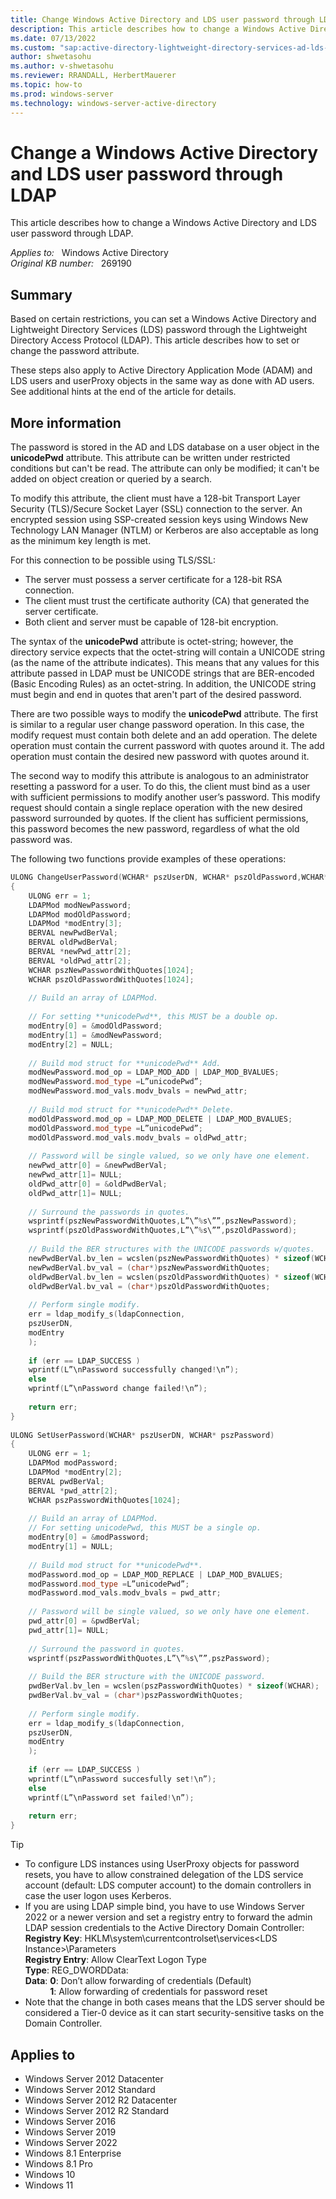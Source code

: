 ```yaml
---
title: Change Windows Active Directory and LDS user password through LDAP
description: This article describes how to change a Windows Active Directory and LDS user password through LDAP.
ms.date: 07/13/2022
ms.custom: "sap:active-directory-lightweight-directory-services-ad-lds-and-active-directory-application-mode-adam, csstroubleshoot"
author: shwetasohu
ms.author: v-shwetasohu
ms.reviewer: RRANDALL, HerbertMauerer
ms.topic: how-to
ms.prod: windows-server
ms.technology: windows-server-active-directory
---
```

# Change a Windows Active Directory and LDS user password through LDAP

This article describes how to change a Windows Active Directory and LDS user password through LDAP.

_Applies to:_ &nbsp; Windows Active Directory  
_Original KB number:_ &nbsp; 269190

## Summary

Based on certain restrictions, you can set a Windows Active Directory and Lightweight Directory Services (LDS) password through the Lightweight Directory Access Protocol (LDAP). This article describes how to set or change the password attribute.

These steps also apply to Active Directory Application Mode (ADAM) and LDS users and userProxy objects in the same way as done with AD users. See additional hints at the end of the article for details.

## More information

The password is stored in the AD and LDS database on a user object in the **unicodePwd** attribute. This attribute can be written under restricted conditions but can't be read. The attribute can only be modified; it can't be added on object creation or queried by a search.

To modify this attribute, the client must have a 128-bit Transport Layer Security (TLS)/Secure Socket Layer (SSL) connection to the server. An encrypted session using SSP-created session keys using Windows New Technology LAN Manager (NTLM) or Kerberos are also acceptable as long as the minimum key length is met.

For this connection to be possible using TLS/SSL:

- The server must possess a server certificate for a 128-bit RSA connection.
- The client must trust the certificate authority (CA) that generated the server certificate.
- Both client and server must be capable of 128-bit encryption.

The syntax of the **unicodePwd** attribute is octet-string; however, the directory service expects that the octet-string will contain a UNICODE string (as the name of the attribute indicates). This means that any values for this attribute passed in LDAP must be UNICODE strings that are BER-encoded (Basic Encoding Rules) as an octet-string. In addition, the UNICODE string must begin and end in quotes that aren't part of the desired password.

There are two possible ways to modify the **unicodePwd** attribute. The first is similar to a regular user change password operation. In this case, the modify request must contain both delete and an add operation. The delete operation must contain the current password with quotes around it. The add operation must contain the desired new password with quotes around it.

The second way to modify this attribute is analogous to an administrator resetting a password for a user. To do this, the client must bind as a user with sufficient permissions to modify another user’s password. This modify request should contain a single replace operation with the new desired password surrounded by quotes. If the client has sufficient permissions, this password becomes the new password, regardless of what the old password was.

The following two functions provide examples of these operations:

```cpp
ULONG ChangeUserPassword(WCHAR* pszUserDN, WCHAR* pszOldPassword,WCHAR* pszNewPassword)
{
    ULONG err = 1;
    LDAPMod modNewPassword;
    LDAPMod modOldPassword;
    LDAPMod *modEntry[3];
    BERVAL newPwdBerVal;
    BERVAL oldPwdBerVal;
    BERVAL *newPwd_attr[2];
    BERVAL *oldPwd_attr[2];
    WCHAR pszNewPasswordWithQuotes[1024];
    WCHAR pszOldPasswordWithQuotes[1024];
    
    // Build an array of LDAPMod.
    
    // For setting **unicodePwd**, this MUST be a double op.
    modEntry[0] = &modOldPassword;
    modEntry[1] = &modNewPassword;
    modEntry[2] = NULL;
    
    // Build mod struct for **unicodePwd** Add.
    modNewPassword.mod_op = LDAP_MOD_ADD | LDAP_MOD_BVALUES;
    modNewPassword.mod_type =L”unicodePwd”;
    modNewPassword.mod_vals.modv_bvals = newPwd_attr;
    
    // Build mod struct for **unicodePwd** Delete.
    modOldPassword.mod_op = LDAP_MOD_DELETE | LDAP_MOD_BVALUES;
    modOldPassword.mod_type =L”unicodePwd”;
    modOldPassword.mod_vals.modv_bvals = oldPwd_attr;
    
    // Password will be single valued, so we only have one element.
    newPwd_attr[0] = &newPwdBerVal;
    newPwd_attr[1]= NULL;
    oldPwd_attr[0] = &oldPwdBerVal;
    oldPwd_attr[1]= NULL;
    
    // Surround the passwords in quotes.
    wsprintf(pszNewPasswordWithQuotes,L”\”%s\””,pszNewPassword);
    wsprintf(pszOldPasswordWithQuotes,L”\”%s\””,pszOldPassword);
    
    // Build the BER structures with the UNICODE passwords w/quotes.
    newPwdBerVal.bv_len = wcslen(pszNewPasswordWithQuotes) * sizeof(WCHAR);
    newPwdBerVal.bv_val = (char*)pszNewPasswordWithQuotes;
    oldPwdBerVal.bv_len = wcslen(pszOldPasswordWithQuotes) * sizeof(WCHAR);
    oldPwdBerVal.bv_val = (char*)pszOldPasswordWithQuotes;
    
    // Perform single modify.
    err = ldap_modify_s(ldapConnection,
    pszUserDN,
    modEntry
    );
    
    if (err == LDAP_SUCCESS )
    wprintf(L”\nPassword successfully changed!\n”);
    else
    wprintf(L”\nPassword change failed!\n”);
    
    return err;
}
    
ULONG SetUserPassword(WCHAR* pszUserDN, WCHAR* pszPassword)
{
    ULONG err = 1;
    LDAPMod modPassword;
    LDAPMod *modEntry[2];
    BERVAL pwdBerVal;
    BERVAL *pwd_attr[2];
    WCHAR pszPasswordWithQuotes[1024];
    
    // Build an array of LDAPMod.
    // For setting unicodePwd, this MUST be a single op.
    modEntry[0] = &modPassword;
    modEntry[1] = NULL;
    
    // Build mod struct for **unicodePwd**. 
    modPassword.mod_op = LDAP_MOD_REPLACE | LDAP_MOD_BVALUES;
    modPassword.mod_type =L”unicodePwd”;
    modPassword.mod_vals.modv_bvals = pwd_attr;
    
    // Password will be single valued, so we only have one element.
    pwd_attr[0] = &pwdBerVal;
    pwd_attr[1]= NULL;
    
    // Surround the password in quotes.
    wsprintf(pszPasswordWithQuotes,L”\”%s\””,pszPassword);
    
    // Build the BER structure with the UNICODE password.
    pwdBerVal.bv_len = wcslen(pszPasswordWithQuotes) * sizeof(WCHAR);
    pwdBerVal.bv_val = (char*)pszPasswordWithQuotes;
    
    // Perform single modify.
    err = ldap_modify_s(ldapConnection,
    pszUserDN,
    modEntry
    );
    
    if (err == LDAP_SUCCESS )
    wprintf(L”\nPassword succesfully set!\n”);
    else
    wprintf(L”\nPassword set failed!\n”);
    
    return err;
}
```
> [!Tip]
> - To configure LDS instances using UserProxy objects for password resets, you have to allow constrained delegation of the LDS service account (default: LDS computer account) to the domain controllers in case the user logon uses Kerberos.
> - If you are using LDAP simple bind, you have to use Windows Server 2022 or a newer version and set a registry entry to forward the admin LDAP session credentials to the Active Directory Domain Controller:\
**Registry Key**: HKLM\system\currentcontrolset\services\<LDS Instance>\Parameters\
**Registry Entry**: Allow ClearText Logon Type\
**Type**: REG_DWORDData:\
**Data**: **0**: Don’t allow forwarding of credentials (Default)\
&nbsp;&nbsp;&nbsp;&nbsp;&nbsp;&nbsp;&nbsp;&nbsp;&nbsp; **1**: Allow  forwarding of credentials for password reset
> - Note that the change in both cases means that the LDS server should be considered a Tier-0 device as it can start security-sensitive tasks on the Domain Controller.

## Applies to

- Windows Server 2012 Datacenter
- Windows Server 2012 Standard
- Windows Server 2012 R2 Datacenter
- Windows Server 2012 R2 Standard
- Windows Server 2016
- Windows Server 2019
- Windows Server 2022
- Windows 8.1 Enterprise
- Windows 8.1 Pro
- Windows 10
- Windows 11